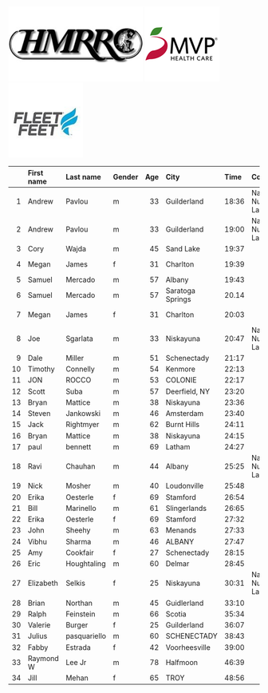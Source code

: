 ![image](hmrrc_65h.jpg) ![image](MVP-1.jpg)  ![image](FF_Logo_Stacked_7-150x118.jpg)  

|    | First name   | Last name    | Gender   |   Age | City             | Time   | Company                  | Team          |   age_grade |
|---:|:-------------|:-------------|:---------|------:|:-----------------|:-------|:-------------------------|:--------------|------------:|
|  1 | Andrew       | Pavlou       | m        |    33 | Guilderland      | 18:36  | Naval Nuclear Laboratory |               |       69.53 |
|  2 | Andrew       | Pavlou       | m        |    33 | Guilderland      | 19:00  | Naval Nuclear Laboratory |               |       68.06 |
|  3 | Cory         | Wajda        | m        |    45 | Sand Lake        | 19:37  |                          |               |       71.62 |
|  4 | Megan        | James        | f        |    31 | Charlton         | 19:39  |                          | Willow Street |       74.99 |
|  5 | Samuel       | Mercado      | m        |    57 | Albany           | 19:43  |                          |               |       78.47 |
|  6 | Samuel       | Mercado      | m        |    57 | Saratoga Springs | 20.14  |                          |               |       77.35 |
|  7 | Megan        | James        | f        |    31 | Charlton         | 20:03  |                          | Willow Street |       73.5  |
|  8 | Joe          | Sgarlata     | m        |    33 | Niskayuna        | 20:47  | Naval Nuclear Laboratory |               |       62.22 |
|  9 | Dale         | Miller       | m        |    51 | Schenectady      | 21:17  |                          |               |       69.19 |
| 10 | Timothy      | Connelly     | m        |    54 | Kenmore          | 22:13  |                          |               |       67.92 |
| 11 | JON          | ROCCO        | m        |    53 | COLONIE          | 22:17  |                          |               |       67.16 |
| 12 | Scott        | Suba         | m        |    57 | Deerfield, NY    | 23:20  |                          |               |       66.3  |
| 13 | Bryan        | Mattice      | m        |    38 | Niskayuna        | 23:36  |                          |               |       56.5  |
| 14 | Steven       | Jankowski    | m        |    46 | Amsterdam        | 23:40  |                          |               |       59.82 |
| 15 | Jack         | Rightmyer    | m        |    62 | Burnt Hills      | 24:11  |                          |               |       66.79 |
| 16 | Bryan        | Mattice      | m        |    38 | Niskayuna        | 24:15  |                          |               |       54.99 |
| 17 | paul         | bennett      | m        |    69 | Latham           | 24:27  |                          |               |       70.51 |
| 18 | Ravi         | Chauhan      | m        |    44 | Albany           | 25:25  | Naval Nuclear Laboratory |               |       54.86 |
| 19 | Nick         | Mosher       | m        |    40 | Loudonville      | 25:48  |                          |               |       52.45 |
| 20 | Erika        | Oesterle     | f        |    69 | Stamford         | 26:54  |                          |               |       77.23 |
| 21 | Bill         | Marinello    | m        |    61 | Slingerlands     | 26:65  |                          |               |       59.11 |
| 22 | Erika        | Oesterle     | f        |    69 | Stamford         | 27:32  |                          |               |       75.45 |
| 23 | John         | Sheehy       | m        |    63 | Menands          | 27:33  |                          |               |       59.15 |
| 24 | Vibhu        | Sharma       | m        |    46 | ALBANY           | 27:47  |                          |               |       50.96 |
| 25 | Amy          | Cookfair     | f        |    27 | Schenectady      | 28:15  |                          |               |       52.15 |
| 26 | Eric         | Houghtaling  | m        |    60 | Delmar           | 28:45  |                          |               |       55.21 |
| 27 | Elizabeth    | Selkis       | f        |    25 | Niskayuna        | 30:31  | Naval Nuclear Laboratory |               |       48.28 |
| 28 | Brian        | Northan      | m        |    45 | Guidlerland      | 33:10  |                          |               |       42.36 |
| 29 | Ralph        | Feinstein    | m        |    66 | Scotia           | 35:34  |                          |               |       47.07 |
| 30 | Valerie      | Burger       | f        |    25 | Guilderland      | 36:07  |                          |               |       40.79 |
| 31 | Julius       | pasquariello | m        |    60 | SCHENECTADY      | 38:43  |                          |               |       41    |
| 32 | Fabby        | Estrada      | f        |    42 | Voorheesville    | 39:00  |                          |               |       39.29 |
| 33 | Raymond W    | Lee Jr       | m        |    78 | Halfmoon         | 46:39  |                          |               |       42.53 |
| 34 | Jill         | Mehan        | f        |    65 | TROY             | 48:56  |                          |               |       40.25 |